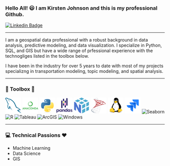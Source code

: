 ### Hello All! :smiley: I am Kirsten Johnson and this is my professional Github.
[![Linkedin Badge](https://img.shields.io/badge/-kirstenrjohnson-blue?style=flat-square&logo=Linkedin&logoColor=white&link=https://https://www.linkedin.com/in/kirstenrjohnson)](https://www.linkedin.com/in/kirstenrjohnson)

---
I am a geospatial data professional with a robust background in data analysis, predictive modeling, and data visualization. I specialize in Python, SQL, and GIS but have a wide range of prfessional experience with the technogliges listed in the toolbox below. 

I have been in the industry for over 5 years to date with most of my projects specializng in transportation modeling, topic modeling, and spatial analysis.  

---

### 🧰 Toolbox 🧰

<img src = "https://github.com/devicons/devicon/blob/master/icons/mysql/mysql-original.svg" alt="My SQL" width="50" height="50" /> <img src = "https://github.com/devicons/devicon/blob/master/icons/anaconda/anaconda-original-wordmark.svg" alt="Anaconda Logo" width="50" height="50" />  <img src = "https://github.com/devicons/devicon/blob/master/icons/python/python-original.svg" alt="Python" width="50" height="50" />  <img src = "https://github.com/devicons/devicon/blob/master/icons/pandas/pandas-original-wordmark.svg" alt="Pandas" width="50" height="50" /> <img src = "https://github.com/devicons/devicon/blob/master/icons/numpy/numpy-original.svg" alt="Numpy" width="50" height="50" /> <img src = "https://github.com/devicons/devicon/blob/master/icons/microsoftsqlserver/microsoftsqlserver-original.svg" alt="MSSQL" width="50" height="50" /> <img src = "https://github.com/devicons/devicon/blob/master/icons/linux/linux-original.svg" alt="Linux" width="50" height="50" /> <img src = "https://github.com/devicons/devicon/blob/master/icons/jira/jira-original.svg" alt="Jira" width="50" height="50" /> <img src = "https://cdn.worldvectorlogo.com/logos/seaborn-1.svg" alt="Seaborn" width="50" height="50" /> <img src = "https://cdn.worldvectorlogo.com/logos/r-lang.svg" alt="R" width="50" height="50" /> <img src = "https://cdn.worldvectorlogo.com/logos/tableau-software.svg" alt="Tableau" width="50" height="50" /> <img src = "https://upload.wikimedia.org/wikipedia/commons/d/df/ArcGIS_logo.png" alt="ArcGIS" width="50" height="50" /> <img src = "https://cdn.worldvectorlogo.com/logos/windows.svg" alt="Windows" width="50" height="50" /> 

---

### 💻 Technical Passions ❤️
- Machine Learning
- Data Science
- GIS

<!--
### Stats 
[![Top Langs](https://github-readme-stats.vercel.app/api/top-langs/?username=kirstenrjohnson)](https://github.com/anuraghazra/github-readme-stats)
-->

<!--
**kirstenrjohnson/kirstenrjohnson** is a ✨ _special_ ✨ repository because its `README.md` (this file) appears on your GitHub profile.

Here are some ideas to get you started:

- 🔭 I’m currently working ...
- 🌱 I’m currently learning ...
- 👯 I’m looking to collaborate on ...
- 🤔 I’m looking for help with ...
- 💬 Ask me about ...
- 📫 How to reach me: ...
- 😄 Pronouns: ...
- ⚡ Fun fact: ...
-->
